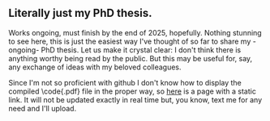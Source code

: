 ## Literally just my PhD thesis.
Works ongoing, must finish by the end of 2025, hopefully.
Nothing stunning to see here, this is just the easiest way I've thought of so far to share my -ongoing- PhD thesis. 
Let us make it crystal clear: I don't think there is anything worthy being read by the public. 
But this may be useful for, say, any exchange of ideas with my beloved colleagues.

Since I'm not so proficient with github I don't know how to display the compiled \code{.pdf} file in the proper way, so [here](https://lcef97.github.io/PhD_Thesis/) is a page with a static link. It will not be updated exactly in real time but, you know, text me for any need and I'll upload.